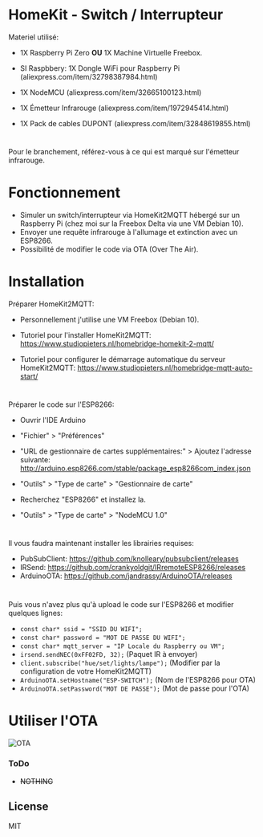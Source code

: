 
# HomeKit - Switch / Interrupteur

Materiel utilisé:
- 1X Raspberry Pi Zero **OU** 1X Machine Virtuelle Freebox.
- SI Raspbbery: 1X Dongle WiFi pour Raspberry Pi (aliexpress.com/item/32798387984.html)

- 1X NodeMCU (aliexpress.com/item/32665100123.html)
- 1X Émetteur Infrarouge (aliexpress.com/item/1972945414.html)
- 1X Pack de cables DUPONT (aliexpress.com/item/32848619855.html)
#
Pour le branchement, référez-vous à ce qui est marqué sur l'émetteur infrarouge.

# Fonctionnement

  - Simuler un switch/interrupteur via HomeKit2MQTT hébergé sur un Raspberry Pi (chez moi sur la Freebox Delta via une VM Debian 10).
  - Envoyer une requête infrarouge à l'allumage et extinction avec un ESP8266.
  - Possibilité de modifier le code via OTA (Over The Air).


# Installation


Préparer HomeKit2MQTT:
  - Personnellement j'utilise une VM Freebox (Debian 10).
  - Tutoriel pour l'installer HomeKit2MQTT:
 https://www.studiopieters.nl/homebridge-homekit-2-mqtt/

  - Tutoriel pour configurer le démarrage automatique du serveur HomeKit2MQTT:
 https://www.studiopieters.nl/homebridge-mqtt-auto-start/

#

Préparer le code sur l'ESP8266:

- Ouvrir l'IDE Arduino
- "Fichier" > "Préférences"
- "URL de gestionnaire de cartes supplémentaires:" > Ajoutez l'adresse suivante: http://arduino.esp8266.com/stable/package_esp8266com_index.json

- "Outils" > "Type de carte" > "Gestionnaire de carte"
- Recherchez "ESP8266" et installez la.
- "Outils" > "Type de carte" > "NodeMCU 1.0"

#

Il vous faudra maintenant installer les librairies requises:
- PubSubClient: https://github.com/knolleary/pubsubclient/releases
- IRSend: https://github.com/crankyoldgit/IRremoteESP8266/releases
- ArduinoOTA: https://github.com/jandrassy/ArduinoOTA/releases

#

Puis vous n'avez plus qu'à upload le code sur l'ESP8266 et modifier quelques lignes:
-	`const char* ssid = "SSID DU WIFI";`
-	`const char* password = "MOT DE PASSE DU WIFI";` 
-	`const char* mqtt_server = "IP Locale du Raspberry ou VM";`	
-	`irsend.sendNEC(0xFF02FD, 32);` (Paquet IR à envoyer)
-	`client.subscribe("hue/set/lights/lampe");` (Modifier par la configuration de votre HomeKit2MQTT)
-	`ArduinoOTA.setHostname("ESP-SWITCH");` (Nom de l'ESP8266 pour OTA)
-	`ArduinoOTA.setPassword("MOT DE PASSE");` (Mot de passe pour l'OTA)
	



# Utiliser l'OTA
![OTA](https://image.prntscr.com/image/p9bYNkNvTX6ShD0IJjHk_Q.png)

### ToDo

 - ~~NOTHING~~ 

License
----

MIT
